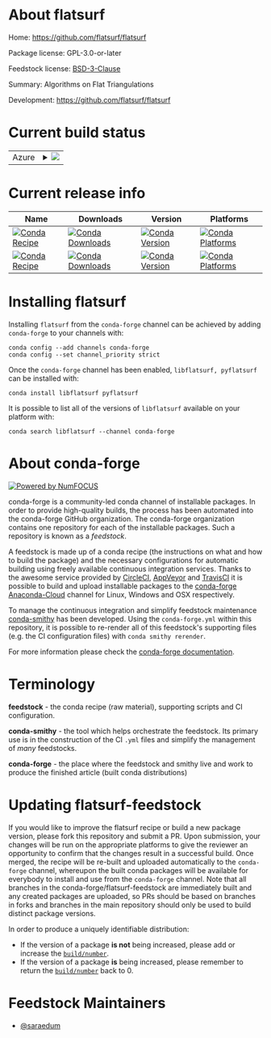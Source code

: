 About flatsurf
==============

Home: https://github.com/flatsurf/flatsurf

Package license: GPL-3.0-or-later

Feedstock license: [BSD-3-Clause](https://github.com/conda-forge/flatsurf-feedstock/blob/main/LICENSE.txt)

Summary: Algorithms on Flat Triangulations

Development: https://github.com/flatsurf/flatsurf

Current build status
====================


<table>
    
  <tr>
    <td>Azure</td>
    <td>
      <details>
        <summary>
          <a href="https://dev.azure.com/conda-forge/feedstock-builds/_build/latest?definitionId=14686&branchName=main">
            <img src="https://dev.azure.com/conda-forge/feedstock-builds/_apis/build/status/flatsurf-feedstock?branchName=main">
          </a>
        </summary>
        <table>
          <thead><tr><th>Variant</th><th>Status</th></tr></thead>
          <tbody><tr>
              <td>linux_64</td>
              <td>
                <a href="https://dev.azure.com/conda-forge/feedstock-builds/_build/latest?definitionId=14686&branchName=main">
                  <img src="https://dev.azure.com/conda-forge/feedstock-builds/_apis/build/status/flatsurf-feedstock?branchName=main&jobName=linux&configuration=linux_64_" alt="variant">
                </a>
              </td>
            </tr><tr>
              <td>osx_64</td>
              <td>
                <a href="https://dev.azure.com/conda-forge/feedstock-builds/_build/latest?definitionId=14686&branchName=main">
                  <img src="https://dev.azure.com/conda-forge/feedstock-builds/_apis/build/status/flatsurf-feedstock?branchName=main&jobName=osx&configuration=osx_64_" alt="variant">
                </a>
              </td>
            </tr>
          </tbody>
        </table>
      </details>
    </td>
  </tr>
</table>

Current release info
====================

| Name | Downloads | Version | Platforms |
| --- | --- | --- | --- |
| [![Conda Recipe](https://img.shields.io/badge/recipe-libflatsurf-green.svg)](https://anaconda.org/conda-forge/libflatsurf) | [![Conda Downloads](https://img.shields.io/conda/dn/conda-forge/libflatsurf.svg)](https://anaconda.org/conda-forge/libflatsurf) | [![Conda Version](https://img.shields.io/conda/vn/conda-forge/libflatsurf.svg)](https://anaconda.org/conda-forge/libflatsurf) | [![Conda Platforms](https://img.shields.io/conda/pn/conda-forge/libflatsurf.svg)](https://anaconda.org/conda-forge/libflatsurf) |
| [![Conda Recipe](https://img.shields.io/badge/recipe-pyflatsurf-green.svg)](https://anaconda.org/conda-forge/pyflatsurf) | [![Conda Downloads](https://img.shields.io/conda/dn/conda-forge/pyflatsurf.svg)](https://anaconda.org/conda-forge/pyflatsurf) | [![Conda Version](https://img.shields.io/conda/vn/conda-forge/pyflatsurf.svg)](https://anaconda.org/conda-forge/pyflatsurf) | [![Conda Platforms](https://img.shields.io/conda/pn/conda-forge/pyflatsurf.svg)](https://anaconda.org/conda-forge/pyflatsurf) |

Installing flatsurf
===================

Installing `flatsurf` from the `conda-forge` channel can be achieved by adding `conda-forge` to your channels with:

```
conda config --add channels conda-forge
conda config --set channel_priority strict
```

Once the `conda-forge` channel has been enabled, `libflatsurf, pyflatsurf` can be installed with:

```
conda install libflatsurf pyflatsurf
```

It is possible to list all of the versions of `libflatsurf` available on your platform with:

```
conda search libflatsurf --channel conda-forge
```


About conda-forge
=================

[![Powered by
NumFOCUS](https://img.shields.io/badge/powered%20by-NumFOCUS-orange.svg?style=flat&colorA=E1523D&colorB=007D8A)](https://numfocus.org)

conda-forge is a community-led conda channel of installable packages.
In order to provide high-quality builds, the process has been automated into the
conda-forge GitHub organization. The conda-forge organization contains one repository
for each of the installable packages. Such a repository is known as a *feedstock*.

A feedstock is made up of a conda recipe (the instructions on what and how to build
the package) and the necessary configurations for automatic building using freely
available continuous integration services. Thanks to the awesome service provided by
[CircleCI](https://circleci.com/), [AppVeyor](https://www.appveyor.com/)
and [TravisCI](https://travis-ci.com/) it is possible to build and upload installable
packages to the [conda-forge](https://anaconda.org/conda-forge)
[Anaconda-Cloud](https://anaconda.org/) channel for Linux, Windows and OSX respectively.

To manage the continuous integration and simplify feedstock maintenance
[conda-smithy](https://github.com/conda-forge/conda-smithy) has been developed.
Using the ``conda-forge.yml`` within this repository, it is possible to re-render all of
this feedstock's supporting files (e.g. the CI configuration files) with ``conda smithy rerender``.

For more information please check the [conda-forge documentation](https://conda-forge.org/docs/).

Terminology
===========

**feedstock** - the conda recipe (raw material), supporting scripts and CI configuration.

**conda-smithy** - the tool which helps orchestrate the feedstock.
                   Its primary use is in the construction of the CI ``.yml`` files
                   and simplify the management of *many* feedstocks.

**conda-forge** - the place where the feedstock and smithy live and work to
                  produce the finished article (built conda distributions)


Updating flatsurf-feedstock
===========================

If you would like to improve the flatsurf recipe or build a new
package version, please fork this repository and submit a PR. Upon submission,
your changes will be run on the appropriate platforms to give the reviewer an
opportunity to confirm that the changes result in a successful build. Once
merged, the recipe will be re-built and uploaded automatically to the
`conda-forge` channel, whereupon the built conda packages will be available for
everybody to install and use from the `conda-forge` channel.
Note that all branches in the conda-forge/flatsurf-feedstock are
immediately built and any created packages are uploaded, so PRs should be based
on branches in forks and branches in the main repository should only be used to
build distinct package versions.

In order to produce a uniquely identifiable distribution:
 * If the version of a package **is not** being increased, please add or increase
   the [``build/number``](https://docs.conda.io/projects/conda-build/en/latest/resources/define-metadata.html#build-number-and-string).
 * If the version of a package **is** being increased, please remember to return
   the [``build/number``](https://docs.conda.io/projects/conda-build/en/latest/resources/define-metadata.html#build-number-and-string)
   back to 0.

Feedstock Maintainers
=====================

* [@saraedum](https://github.com/saraedum/)

